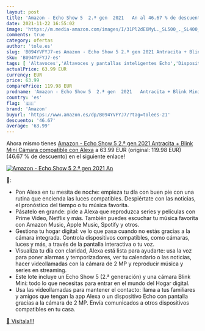 ```yaml
---
layout: post
title: 'Amazon - Echo Show 5  2.ª gen  2021   An al 46.67 % de descuento'
date: 2021-11-22 16:55:02
image: 'https://m.media-amazon.com/images/I/31Pl2dE6MyL._SL500_._SL400_.jpg'
comments: true
category: ofertas
author: 'tole.es'
slug: 'B094YVFYJ7-es Amazon - Echo Show 5 2.ª gen 2021 Antracita + Blink Mini...'
sku: 'B094YVFYJ7-es'
tags: [ 'Altavoces','Altavoces y pantallas inteligentes Echo','Dispositivos Amazon','Dispositivos Amazon y Accesorios','Electrónica','Equipos de audio y Hi-Fi','Pantallas inteligentes','alexa','amazon', ]
actualPrice: 63.99 EUR
currency: EUR
price: 63.99
comparePrice: 119.98 EUR
prodname: 'Amazon - Echo Show 5  2.ª gen  2021   Antracita + Blink Mini Cámara  compatible con Alexa'
country: 'es'
flag: '🇪🇸'
brand: 'Amazon'
buyurl: 'https://www.amazon.es/dp/B094YVFYJ7/?tag=tolees-21'
descuento: '46.67'
average: '63.99'
---
```


Ahora mismo tienes [Amazon - Echo Show 5  2.ª gen  2021   Antracita + Blink Mini Cámara  compatible con Alexa](https://www.amazon.es/dp/B094YVFYJ7/?tag=tolees-21) a 63.99 EUR (original: 119.98 EUR) (46.67 %  de descuento) en el siguiente enlace!

[![Amazon - Echo Show 5  2.ª gen  2021   An](https://m.media-amazon.com/images/I/31Pl2dE6MyL._SL500_._SL400_.jpg)](https://www.amazon.es/dp/B094YVFYJ7/?tag=tolees-21)

🔎:

- Pon Alexa en tu mesita de noche: empieza tu día con buen pie con una rutina que encienda las luces compatibles. Despiértate con las noticias, el pronóstico del tiempo o tu música favorita.
- Pásatelo en grande: pide a Alexa que reproduzca series y películas con Prime Video, Netflix y más. También puedes escuchar tu música favorita con Amazon Music, Apple Music, Spotify y otros.
- Gestiona tu hogar digital: ve lo que pasa cuando no estás gracias a la cámara integrada. Controla dispositivos compatibles, como cámaras, luces y más, a través de la pantalla interactiva o tu voz.
- Visualiza tu día con claridad, Alexa está lista para ayudarte: usa la voz para poner alarmas y temporizadores, ver tu calendario o las noticias, hacer videollamadas con la cámara de 2 MP y reproducir música y series en streaming.
- Este lote incluye un Echo Show 5 (2.ª generación) y una cámara Blink Mini: todo lo que necesitas para entrar en el mundo del Hogar digital.
- Usa las videollamadas para mantener el contacto: llama a tus familiares y amigos que tengan la app Alexa o un dispositivo Echo con pantalla gracias a la cámara de 2 MP. Envía comunicados a otros dispositivos compatibles en tu casa.

[🛒 Visítala!!!](https://www.amazon.es/dp/B094YVFYJ7/?tag=tolees-21)

